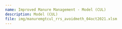 ```yaml
---
name: Improved Manure Management - Model (CUL)
description: Model (CUL)
file: img/manuremgtcul_rrs_avoidmeth_04oct2021.xlsm
---
```

